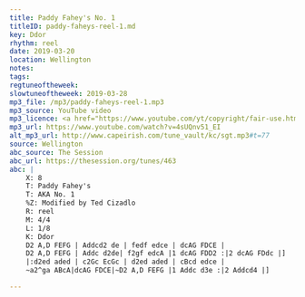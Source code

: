 ```yaml
---
title: Paddy Fahey's No. 1
titleID: paddy-faheys-reel-1.md
key: Ddor
rhythm: reel
date: 2019-03-20
location: Wellington
notes:
tags:
regtuneoftheweek:
slowtuneoftheweek: 2019-03-28
mp3_file: /mp3/paddy-faheys-reel-1.mp3
mp3_source: YouTube video
mp3_licence: <a href="https://www.youtube.com/yt/copyright/fair-use.html">YouTube Fair Use</a>
mp3_url: https://www.youtube.com/watch?v=4sUQnv51_EI
alt_mp3_url: http://www.capeirish.com/tune_vault/kc/sgt.mp3#t=77
source: Wellington
abc_source: The Session
abc_url: https://thesession.org/tunes/463
abc: |
    X: 8
    T: Paddy Fahey's
    T: AKA No. 1
    %Z: Modified by Ted Cizadlo
    R: reel
    M: 4/4
    L: 1/8
    K: Ddor
    D2 A,D FEFG | Addcd2 de | fedf edce | dcAG FDCE |
    D2 A,D FEFG | Addc d2de| f2gf edcA |1 dcAG FDD2 :|2 dcAG FDdc |]
    |:d2ed aded | c2Gc EcGc | d2ed aded | cBcd edce |
    ~a2^ga ABcA|dcAG FDCE|~D2 A,D FEFG |1 Addc d3e :|2 Addcd4 |]

---
```

